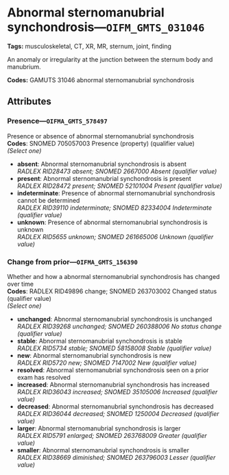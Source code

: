 # Abnormal sternomanubrial synchondrosis—`OIFM_GMTS_031046`

**Tags:** musculoskeletal, CT, XR, MR, sternum, joint, finding

An anomaly or irregularity at the junction between the sternum body and manubrium.

**Codes:** GAMUTS 31046 abnormal sternomanubrial synchondrosis

## Attributes

### Presence—`OIFMA_GMTS_578497`

Presence or absence of abnormal sternomanubrial synchondrosis  
**Codes**: SNOMED 705057003 Presence (property) (qualifier value)  
*(Select one)*

- **absent**: Abnormal sternomanubrial synchondrosis is absent  
_RADLEX RID28473 absent; SNOMED 2667000 Absent (qualifier value)_
- **present**: Abnormal sternomanubrial synchondrosis is present  
_RADLEX RID28472 present; SNOMED 52101004 Present (qualifier value)_
- **indeterminate**: Presence of abnormal sternomanubrial synchondrosis cannot be determined  
_RADLEX RID39110 indeterminate; SNOMED 82334004 Indeterminate (qualifier value)_
- **unknown**: Presence of abnormal sternomanubrial synchondrosis is unknown  
_RADLEX RID5655 unknown; SNOMED 261665006 Unknown (qualifier value)_

### Change from prior—`OIFMA_GMTS_156390`

Whether and how a abnormal sternomanubrial synchondrosis has changed over time  
**Codes**: RADLEX RID49896 change; SNOMED 263703002 Changed status (qualifier value)  
*(Select one)*

- **unchanged**: Abnormal sternomanubrial synchondrosis is unchanged  
_RADLEX RID39268 unchanged; SNOMED 260388006 No status change (qualifier value)_
- **stable**: Abnormal sternomanubrial synchondrosis is stable  
_RADLEX RID5734 stable; SNOMED 58158008 Stable (qualifier value)_
- **new**: Abnormal sternomanubrial synchondrosis is new  
_RADLEX RID5720 new; SNOMED 7147002 New (qualifier value)_
- **resolved**: Abnormal sternomanubrial synchondrosis seen on a prior exam has resolved  
- **increased**: Abnormal sternomanubrial synchondrosis has increased  
_RADLEX RID36043 increased; SNOMED 35105006 Increased (qualifier value)_
- **decreased**: Abnormal sternomanubrial synchondrosis has decreased  
_RADLEX RID36044 decreased; SNOMED 1250004 Decreased (qualifier value)_
- **larger**: Abnormal sternomanubrial synchondrosis is larger  
_RADLEX RID5791 enlarged; SNOMED 263768009 Greater (qualifier value)_
- **smaller**: Abnormal sternomanubrial synchondrosis is smaller  
_RADLEX RID38669 diminished; SNOMED 263796003 Lesser (qualifier value)_